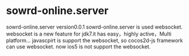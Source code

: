 # sowrd-online.server
sowrd-online.server version0.0.1
sowrd-online.server is used websocket.
websocket is a new feature for jdk7.it has easy，highly active，Multi platform...
javascpirt is support the websocket, so cocos2d-js framework can use websocket.
now ios5 is not support the websocket.

